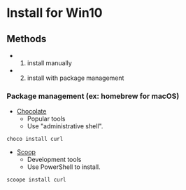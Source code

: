 # Install for Win10

## Methods
- 01. install manually
- 02. install with package management

### Package management (ex: homebrew for macOS)
- [Chocolate](https://chocolatey.org)
  - Popular tools
  - Use "administrative shell".

```
choco install curl
```

- [Scoop](https://scoop.sh)
  - Development tools
  - Use PowerShell to install.

```
scoope install curl
```
